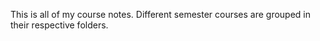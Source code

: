 This is all of my course notes. Different semester courses are grouped in their respective folders. 
